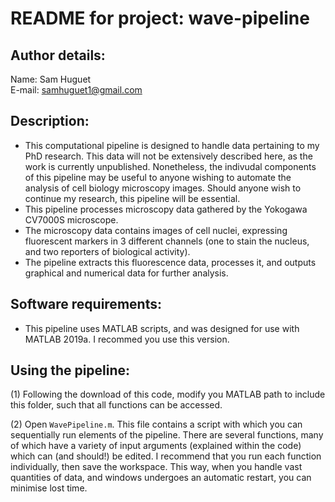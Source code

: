# README for project: wave-pipeline

## Author details: 
Name: Sam Huguet  
E-mail: samhuguet1@gmail.com

## Description:   
- This computational pipeline is designed to handle data pertaining to my PhD research. This data will not be extensively described here, as the work is currently unpublished. Nonetheless, the indivudal components of this pipeline may be useful to anyone wishing to automate the analysis of cell biology microscopy images. Should anyone wish to continue my research, this pipeline will be essential. 
- This pipeline processes microscopy data gathered by the Yokogawa CV7000S microscope. 
- The microscopy data contains images of cell nuclei, expressing fluorescent markers in 3 different channels (one to stain the nucleus, and two reporters of biological activity). 
- The pipeline extracts this fluorescence data, processes it, and outputs graphical and numerical data for further analysis. 

## Software requirements: 
- This pipeline uses MATLAB scripts, and was designed for use with MATLAB 2019a. I recommed you use this version. 

## Using the pipeline: 

(1) Following the download of this code, modify you MATLAB path to include this folder, such that all functions can be accessed. 

(2) Open ```WavePipeline.m```. This file contains a script with which you can sequentially run elements of the pipeline. There are several functions, many of which have a variety of input arguments (explained within the code) which can (and should!) be edited. I recommend that you run each function individually, then save the workspace. This way, when you handle vast quantities of data, and windows undergoes an automatic restart, you can minimise lost time. 